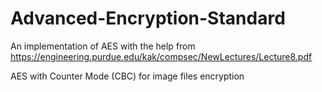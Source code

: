 # Advanced-Encryption-Standard

An implementation of AES with the help from https://engineering.purdue.edu/kak/compsec/NewLectures/Lecture8.pdf

AES with Counter Mode (CBC) for image files encryption
